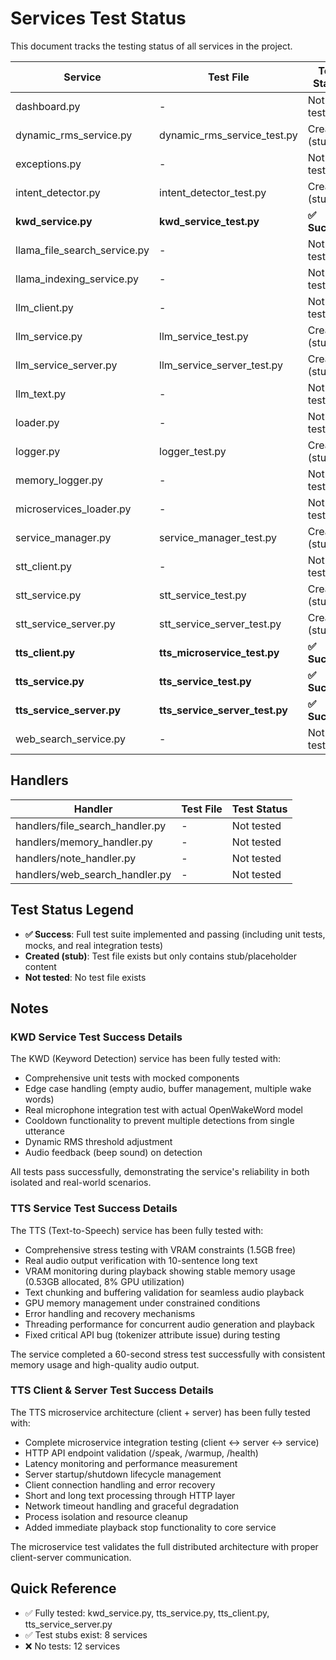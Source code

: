 # Services Test Status

This document tracks the testing status of all services in the project.

| Service | Test File | Test Status |
|---------|-----------|-------------|
| dashboard.py | - | Not tested |
| dynamic_rms_service.py | dynamic_rms_service_test.py | Created (stub) |
| exceptions.py | - | Not tested |
| intent_detector.py | intent_detector_test.py | Created (stub) |
| **kwd_service.py** | **kwd_service_test.py** | **✅ Success** |
| llama_file_search_service.py | - | Not tested |
| llama_indexing_service.py | - | Not tested |
| llm_client.py | - | Not tested |
| llm_service.py | llm_service_test.py | Created (stub) |
| llm_service_server.py | llm_service_server_test.py | Created (stub) |
| llm_text.py | - | Not tested |
| loader.py | - | Not tested |
| logger.py | logger_test.py | Created (stub) |
| memory_logger.py | - | Not tested |
| microservices_loader.py | - | Not tested |
| service_manager.py | service_manager_test.py | Created (stub) |
| stt_client.py | - | Not tested |
| stt_service.py | stt_service_test.py | Created (stub) |
| stt_service_server.py | stt_service_server_test.py | Created (stub) |
| **tts_client.py** | **tts_microservice_test.py** | **✅ Success** |
| **tts_service.py** | **tts_service_test.py** | **✅ Success** |
| **tts_service_server.py** | **tts_service_server_test.py** | **✅ Success** |
| web_search_service.py | - | Not tested |

## Handlers

| Handler | Test File | Test Status |
|---------|-----------|-------------|
| handlers/file_search_handler.py | - | Not tested |
| handlers/memory_handler.py | - | Not tested |
| handlers/note_handler.py | - | Not tested |
| handlers/web_search_handler.py | - | Not tested |

## Test Status Legend

- **✅ Success**: Full test suite implemented and passing (including unit tests, mocks, and real integration tests)
- **Created (stub)**: Test file exists but only contains stub/placeholder content
- **Not tested**: No test file exists

## Notes

### KWD Service Test Success Details
The KWD (Keyword Detection) service has been fully tested with:
- Comprehensive unit tests with mocked components
- Edge case handling (empty audio, buffer management, multiple wake words)
- Real microphone integration test with actual OpenWakeWord model
- Cooldown functionality to prevent multiple detections from single utterance
- Dynamic RMS threshold adjustment
- Audio feedback (beep sound) on detection

All tests pass successfully, demonstrating the service's reliability in both isolated and real-world scenarios.

### TTS Service Test Success Details
The TTS (Text-to-Speech) service has been fully tested with:
- Comprehensive stress testing with VRAM constraints (1.5GB free)
- Real audio output verification with 10-sentence long text
- VRAM monitoring during playback showing stable memory usage (0.53GB allocated, 8% GPU utilization)
- Text chunking and buffering validation for seamless audio playback
- GPU memory management under constrained conditions
- Error handling and recovery mechanisms
- Threading performance for concurrent audio generation and playback
- Fixed critical API bug (tokenizer attribute issue) during testing

The service completed a 60-second stress test successfully with consistent memory usage and high-quality audio output.

### TTS Client & Server Test Success Details
The TTS microservice architecture (client + server) has been fully tested with:
- Complete microservice integration testing (client ↔ server ↔ service)
- HTTP API endpoint validation (/speak, /warmup, /health)
- Latency monitoring and performance measurement
- Server startup/shutdown lifecycle management
- Client connection handling and error recovery
- Short and long text processing through HTTP layer
- Network timeout handling and graceful degradation
- Process isolation and resource cleanup
- Added immediate playback stop functionality to core service

The microservice test validates the full distributed architecture with proper client-server communication.

## Quick Reference
- ✅ Fully tested: kwd_service.py, tts_service.py, tts_client.py, tts_service_server.py
- ✅ Test stubs exist: 8 services
- ❌ No tests: 12 services
